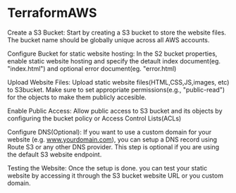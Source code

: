 # TerraformAWS
Create a S3 Bucket:
Start by creating a S3 bucket to store the website files. The bucket name should be globally unique across all AWS accounts.

Configure Bucket for static website hosting:
In the S2 bucket properties, enable static website hosting and specify the detault index document(eg. "index.html") and optional error document(eg. "error.html)

Upload Website Files:
Upload static website files(HTML,CSS,JS,images, etc) to S3bucket. Make sure to set appropriate permissions(e.g., "public-read") for the objects to make them publicly accesible.

Enable Public Access:
Allow public access to S3 bucket and its objects by configuring the bucket policy or Access Control Lists(ACLs)

Configure DNS(Optional):
If you want to use a custom domain for your website (e.g. www.yourdomain.com), you can setup a DNS record using Route S3 or any other DNS provider. This step is optional if you are using the default S3 website endpoint.

Testing the Website:
Once the setup is done. you can test your static website by accessing it through the S3 bucket website URL or you custom domain.